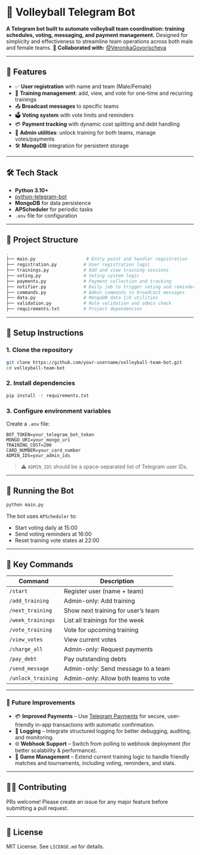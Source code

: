 # 🏐 Volleyball Telegram Bot

**A Telegram bot built to automate volleyball team coordination: training schedules, voting, messaging, and payment
management.**
Designed for simplicity and effectiveness to streamline team operations across both male and female teams.
🤝 **Collaborated with:** [@VeronikaGovorischeva](https://github.com/VeronikaGovorischeva)

---

## 🚀 Features

* ✅ **User registration** with name and team (Male/Female)
* 📅 **Training management**: add, view, and vote for one-time and recurring trainings
* 📤 **Broadcast messages** to specific teams
* 🗳️ **Voting system** with vote limits and reminders
* 💳 **Payment tracking** with dynamic cost splitting and debt handling
* 🔄 **Admin utilities**: unlock training for both teams, manage votes/payments
* 🛠️ **MongoDB** integration for persistent storage

---

## 🛠️ Tech Stack

* **Python 3.10+**
* [python-telegram-bot](https://github.com/python-telegram-bot/python-telegram-bot)
* **MongoDB** for data persistence
* **APScheduler** for periodic tasks
* `.env` file for configuration

---

## 📁 Project Structure

```bash
.
├── main.py                   # Entry point and handler registration
├── registration.py          # User registration logic
├── trainings.py             # Add and view training sessions
├── voting.py                # Voting system logic
├── payments.py              # Payment collection and tracking
├── notifier.py              # Daily job to trigger voting and reminders
├── commands.py              # Admin commands to broadcast messages
├── data.py                  # MongoDB data I/O utilities
├── validation.py            # Role validation and admin check
├── requirements.txt         # Project dependencies
```

---

## 🧩 Setup Instructions

### 1. Clone the repository

```bash
git clone https://github.com/your-username/volleyball-team-bot.git
cd volleyball-team-bot
```

### 2. Install dependencies

```bash
pip install -r requirements.txt
```

### 3. Configure environment variables

Create a `.env` file:

```env
BOT_TOKEN=your_telegram_bot_token
MONGO_URI=your_mongo_uri
TRAINING_COST=200
CARD_NUMBER=your_card_number
ADMIN_IDS=your_admin_ids
```

> ⚠️ `ADMIN_IDS` should be a space-separated list of Telegram user IDs.

---

## 🧪 Running the Bot

```bash
python main.py
```

The bot uses `APScheduler` to:

* Start voting daily at 15:00
* Send voting reminders at 16:00
* Reset training vote states at 22:00

---

## 🧠 Key Commands

| Command            | Description                          |
|--------------------|--------------------------------------|
| `/start`           | Register user (name + team)          |
| `/add_training`    | Admin-only: Add training             |
| `/next_training`   | Show next training for user’s team   |
| `/week_trainings`  | List all trainings for the week      |
| `/vote_training`   | Vote for upcoming training           |
| `/view_votes`      | View current votes                   |
| `/charge_all`      | Admin-only: Request payments         |
| `/pay_debt`        | Pay outstanding debts                |
| `/send_message`    | Admin-only: Send message to a team   |
| `/unlock_training` | Admin-only: Allow both teams to vote |

---

### 🧊 Future Improvements

* 💳 **Improved Payments** – Use [Telegram Payments](https://core.telegram.org/bots/payments) for secure, user-friendly
  in-app transactions with automatic confirmation.
* 📄 **Logging** – Integrate structured logging for better debugging, auditing, and monitoring.
* 🌐 **Webhook Support** – Switch from polling to webhook deployment (for better scalability & performance).
* 🏐 **Game Management** – Extend current training logic to handle friendly matches and tournaments, including voting,
  reminders, and stats.

---

## 👨‍💻 Contributing

PRs welcome! Please create an issue for any major feature before submitting a pull request.

---

## 📜 License

MIT License. See `LICENSE.md` for details.
